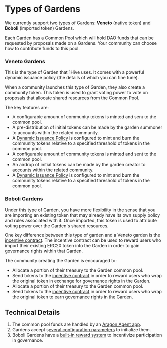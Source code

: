# Types of Gardens

We currently support two types of Gardens: **Veneto** \(native token\)  and  **Boboli** \(imported token\) Gardens.

Each Garden has a Common Pool which will hold DAO funds that can be requested by proposals made on a Gardens. Your community can choose how to contribute funds to this pool.

### Veneto Gardens

This is the type of Garden that 1Hive uses. It comes with a powerful dynamic issuance policy \(the details of which you can fine tune\).

When a community launches this type of Garden, they also create a community token. This token is used to grant voting power to vote on proposals that allocate shared resources from the Common Pool.

The key features are:

* A configurable amount of community tokens is minted and sent to the common pool.
* A pre-distribution of initial tokens can be made by the garden summoner to accounts within the related community.
* A [Dynamic Issuance Policy](https://forum.1hive.org/t/dynamic-honey-supply-policy-proposal/2224) is configured to mint and burn the community tokens relative to a specified threshold of tokens in the common pool.
* A configurable amount of community tokens is minted and sent to the common pool.
* An airdrop of initial tokens can be made by the garden creator to accounts within the related community.
* A [Dynamic Issuance Policy](https://forum.1hive.org/t/dynamic-honey-supply-policy-proposal/2224) is configured to mint and burn the community tokens relative to a specified threshold of tokens in the common pool.

### Boboli Gardens

Under this type of Garden, you have more flexibility in the sense that you are importing an existing token that may already have its own supply policy and rules associated with it. Once imported, this token is used to attribute voting power over the Garden's shared resources.

One key difference between this type of garden and a Veneto garden is the [incentive contract](https://github.com/1Hive/unipool). The incentive contract can be used to reward users who import their existing ERC20 token into the Garden in order to gain governance rights within that Garden.

The community creating the Garden is encouraged to:

* Allocate a portion of their treasury to the Garden common pool.
* Send tokens to the [incentive contract](https://github.com/1Hive/unipool) in order to reward users who wrap the original token in exchange for governance rights in the Garden.
* Allocate a portion of their treasury to the Garden common pool.
* Send tokens to the [incentive contract](https://github.com/1Hive/unipool) in order to reward users who wrap the original token to earn governance rights in the Garden.

## Technical Details

1. The common pool funds are handled by an [Aragon Agent app](https://aragon.org/agent).
2. Gardens accept s[everal configuration parameters](../documentation-for-developers/apps/) to initialize them.
3. Boboli Gardens have a [built-in reward system](../garden-creators/byot-garden-wrapping-incentive.md) to incentivize participation in governance.

